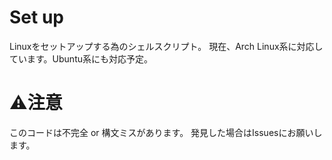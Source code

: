 # Set up
Linuxをセットアップする為のシェルスクリプト。
現在、Arch Linux系に対応しています。Ubuntu系にも対応予定。
# ⚠︎注意
このコードは不完全 or 構文ミスがあります。
発見した場合はIssuesにお願いします。
